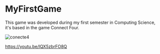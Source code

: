 # MyFirstGame
This game was developed during my first semester in Computing Science, it's based in the game Connect Four.

![conecte4](https://user-images.githubusercontent.com/71647406/195845089-89a6ddd0-04e7-4116-a54d-91212e851980.png)


https://youtu.be/lQX5zbrFO8Q
